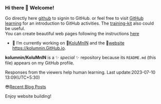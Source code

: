 ### Hi there 👋 Welcome!
Go directly here [github](https://github.com/login) to signin to GitHub. or feel free to visit [GitHub learning](https://github.com/) for an introduction to GitHub activities. The [training-kit](https://github.com/kolumnin/training-kit) also could be useful.  
You can create beautiful web pages following the instructions [here](https://pages.github.com/?(null))

- 🔭 I’m currently working on 🌼[KoluMnIN](https://github.com/KoluMnIN/)
and the 🧒[website](https://kolumnin.github.io/#gsc.tab=0) https://kolumnin.GitHub.io.

**kolumnin/KoluMnIN** is a ✨ _special_ ✨ repository because its `README.md` (this file) appears on my GitHub profile.

<!--
Here are some ideas to get you started:

- 🔭 I’m currently working on ...
- 🌱 I’m currently learning ...
- 👯 I’m looking to collaborate on ...
- 🤔 I’m looking for help with ...
- 💬 Ask me about ...
- 📫 How to reach me: ...
- 😄 Pronouns: ...
- ⚡ Fun fact: ...
-->
Responses from the viewers help human learning.
Last update:2023-07-10 13:09(UTC+5:30)

😎[Recent Blog Posts](https://kolumnin.hashnode.dev/) 

Enjoy website building!
